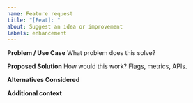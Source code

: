 ```yaml
---
name: Feature request
title: "[Feat]: "
about: Suggest an idea or improvement
labels: enhancement
---
```


**Problem / Use Case**
What problem does this solve?

**Proposed Solution**
How would this work? Flags, metrics, APIs.

**Alternatives Considered**

**Additional context**
